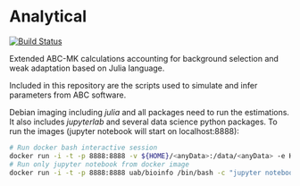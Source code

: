 # Analytical

[![Build Status](https://travis-ci.com/jmurga/Analytical.jl.svg?branch=master)](https://travis-ci.com/jmurga/Analytical.jl)

Extended ABC-MK calculations accounting for background selection and weak adaptation based on Julia language.

Included in this repository are the scripts used to simulate and infer parameters from ABC software.

Debian imaging including *julia* and all packages need to run the estimations. It also includes *jupyterlab* and several data science python packages. To run the images (jupyter notebook will start on localhost:8888):

```bash
# Run docker bash interactive session
docker run -i -t -p 8888:8888 -v ${HOME}/<anyData>:/data/<anyData> -e HOSTID=$(id -u) jmurga/uab-bioinformatics
# Run only jupyter notebook from docker image
docker run -i -t -p 8888:8888 uab/bioinfo /bin/bash -c "jupyter notebook --ip='*' --port=8888 --no-browser"
```

